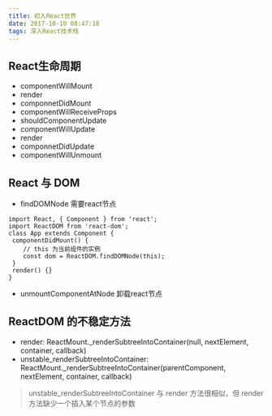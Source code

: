 ```yaml
---
title: 初入React世界
date: 2017-10-10 08:47:18
tags: 深入React技术栈
---
```

## React生命周期
- componentWillMount
- render
- componnetDidMount
- componentWillReceiveProps
- shouldComponentUpdate
- componentWillUpdate
- render
- componnetDidUpdate
- componentWillUnmount

## React 与 DOM
- findDOMNode 需要react节点

```
import React, { Component } from 'react';
import ReactDOM from 'react-dom';
class App extends Component { 
 componentDidMount() {
 	// this 为当前组件的实例
	const dom = ReactDOM.findDOMNode(this); 
 }
 render() {} 
}
```

- unmountComponentAtNode 卸载react节点

## ReactDOM 的不稳定方法
- render: ReactMount._renderSubtreeIntoContainer(null, nextElement, container, callback)
- unstable_renderSubtreeIntoContainer: ReactMount._renderSubtreeIntoContainer(parentComponent,
nextElement, container, callback)

> unstable_renderSubtreeIntoContainer 与 render 方法很相似，但 render 方法缺少一个插入某个节点的参数